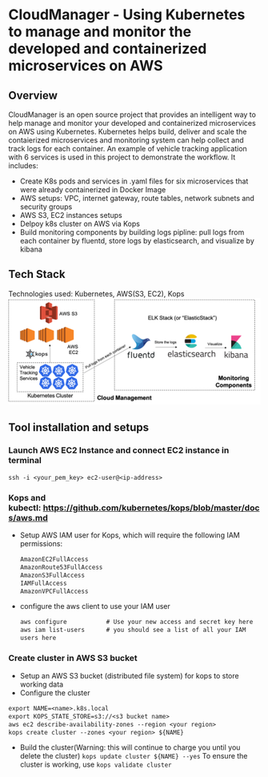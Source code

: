 # CloudManager - Using Kubernetes to manage and monitor the developed and containerized microservices on AWS

## Overview
CloudManager is an open source project that provides an intelligent way to help manage and monitor your developed and containerized microservices on AWS using Kubernetes. Kubernetes helps build, deliver and scale the contaierized microservices and monitoring system can help collect and track logs for each container. An example of vehicle tracking application with 6 services is used in this project to demonstrate the workflow. It includes:
* Create K8s pods and services in .yaml files for six microservices that were already containerized in Docker Image
* AWS setups: VPC, internet gateway, route tables, network subnets and security groups
* AWS S3, EC2 instances setups
* Delpoy k8s cluster on AWS via Kops
* Build monitoring components by building logs pipline: pull logs from each container by fluentd, store logs by elasticsearch, and visualize by kibana

## Tech Stack
Technologies used: Kubernetes, AWS(S3, EC2), Kops
![alt text](img/TechStack.png)

## Tool installation and setups
### Launch AWS EC2 Instance and connect EC2 instance in terminal
```
ssh -i <your_pem_key> ec2-user@<ip-address>
```
### Kops and kubectl: https://github.com/kubernetes/kops/blob/master/docs/aws.md
- Setup AWS IAM user for Kops, which will require the following IAM permissions:
   ```
   AmazonEC2FullAccess
   AmazonRoute53FullAccess
   AmazonS3FullAccess
   IAMFullAccess
   AmazonVPCFullAccess
   ```
- configure the aws client to use your IAM user
   ```
   aws configure           # Use your new access and secret key here
   aws iam list-users      # you should see a list of all your IAM users here
   ```
### Create cluster in AWS S3 bucket
- Setup an AWS S3 bucket (distributed file system) for kops to store working data
- Configure the cluster
```
export NAME=<name>.k8s.local
export KOPS_STATE_STORE=s3://<s3 bucket name>
aws ec2 describe-availability-zones --region <your region>
kops create cluster --zones <your region> ${NAME}
```
- Build the cluster(Warning: this will continue to charge you until you delete the cluster)
  `kops update cluster ${NAME} --yes`
  To ensure the cluster is working, use `kops validate cluster`
 


